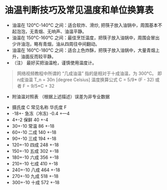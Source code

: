 # 油温判断技巧及常见温度和单位换算表

* 油温在 120&deg;C-140&deg;C 之间：适合软炸、滑炒, 把筷子放入油锅中，周围基本不起泡泡，无青烟、无响声、油温平静。
* 油温在 150&deg;C-160&deg;C 之间：最佳烹饪温度，把筷子放入油锅中，周围会冒出少许油泡，略有青烟，油从四周往中间翻动。
* 油温在 160&deg;C-180&deg;C 之间：适合上色炸酥，把筷子放入油锅中，大量青烟上升，油面反而较平静。
* （注） 最好买把油温枪，谨慎使用温度计。

> 网络视频教程中所谓的 “几成油温” 指的是相对于十成油温，为 300&deg;C。
> 即 n成油温 T_n = 30n [degree Celsius]
> 温度换算公式
> C = 5/9* (F - 32)
> 或者
> F = 9/5*C + 32

* 附油温对照表 （根据上述描述）误差为非专业数据
- 摄氏度 C    常见名称       华氏度 F
- -18+-    急冻（冷冻)    -0.4 +—4
- 4+-2        保鲜         40 +-4
- 30+-10      常温        86 +-18
- 60+-10      二成        140 +-18
- 90+-10      三成        194 +-18
- 120+-10     四成        248 +-18
- 150+-10     五成        302 +-18
- 180+-10     六成        356 +-18
- 210+-10     七成        410 +-18
- 240+-10     八成        464 +-18
- 270+-10     九成        518 +-18
- 300+-10     十成        572 +-18
